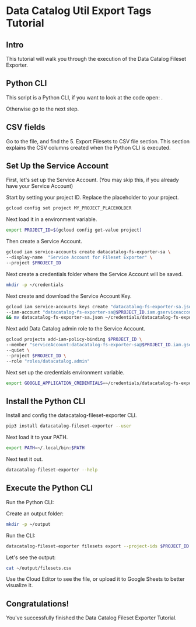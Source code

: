 <!---
Note: This tutorial is meant for Google Cloud Shell, and can be opened by going to
http://gstatic.com/cloudssh/images/open-btn.svg)](https://console.cloud.google.com/cloudshell/open?git_repo=https://github.com/mesmacosta/datacatalog-util&tutorial=tutorials/tags/TUTORIAL.EXPORT.md--->
# Data Catalog Util Export Tags Tutorial

<!-- TODO: analytics id? -->
<walkthrough-author name="mesmacosta@gmail.com" tutorialName="Data Catalog Util Export Tags Tutorial" repositoryUrl="https://github.com/mesmacosta/datacatalog-util"></walkthrough-author>

## Intro

This tutorial will walk you through the execution of the Data Catalog Fileset Exporter.

## Python CLI

This script is a Python CLI, if you want to look at the code open:
<walkthrough-editor-open-file filePath="cloudshell_open/datacatalog-fileset-exporter/src/datacatalog_fileset_exporter/datacatalog_fileset_exporter_cli.py"
                              text="datacatalog_fileset_exporter_cli.py">
</walkthrough-editor-open-file>.

Otherwise go to the next step.

## CSV fields

Go to the
<walkthrough-editor-open-file filePath="cloudshell_open/datacatalog-fileset-exporter/README.md" text="README.md">
</walkthrough-editor-open-file> file, and find the 5. Export Filesets to CSV file section.
This section explains the CSV columns created when the Python CLI is executed.

## Set Up the Service Account

First, let's set up the Service Account. (You may skip this, if you already have your Service Account)

Start by setting your project ID. Replace the placeholder to your project.
```bash
gcloud config set project MY_PROJECT_PLACEHOLDER
```

Next load it in a environment variable.
```bash
export PROJECT_ID=$(gcloud config get-value project)
```

Then create a Service Account.
```bash
gcloud iam service-accounts create datacatalog-fs-exporter-sa \
--display-name  "Service Account for Fileset Exporter" \
--project $PROJECT_ID
```

Next create a credentials folder where the Service Account will be saved.
```bash
mkdir -p ~/credentials
```

Next create and download the Service Account Key.
```bash
gcloud iam service-accounts keys create "datacatalog-fs-exporter-sa.json" \
--iam-account "datacatalog-fs-exporter-sa@$PROJECT_ID.iam.gserviceaccount.com" \
&& mv datacatalog-fs-exporter-sa.json ~/credentials/datacatalog-fs-exporter-sa.json
```

Next add Data Catalog admin role to the Service Account.
```bash
gcloud projects add-iam-policy-binding $PROJECT_ID \
--member "serviceAccount:datacatalog-fs-exporter-sa@$PROJECT_ID.iam.gserviceaccount.com" \
--quiet \
--project $PROJECT_ID \
--role "roles/datacatalog.admin"
```

Next set up the credentials environment variable.
```bash
export GOOGLE_APPLICATION_CREDENTIALS=~/credentials/datacatalog-fs-exporter-sa.json
```

## Install the Python CLI

Install and config the datacatalog-fileset-exporter CLI.
```bash
pip3 install datacatalog-fileset-exporter --user
```
Next load it to your PATH.
```bash
export PATH=~/.local/bin:$PATH
```

Next test it out.
```bash
datacatalog-fileset-exporter --help
```

## Execute the Python CLI

Run the Python CLI:

Create an output folder:
```bash
mkdir -p ~/output
```

Run the CLI:
```bash
datacatalog-fileset-exporter filesets export --project-ids $PROJECT_ID --file-path ~/output/filesets.csv
```

Let's see the output:
```bash
cat ~/output/filesets.csv
```

Use the Cloud Editor to see the <walkthrough-editor-open-file filePath="output/filesets.csv" text="filesets.csv">
</walkthrough-editor-open-file> file, or upload it to Google Sheets to better visualize it.

## Congratulations!

<walkthrough-conclusion-trophy></walkthrough-conclusion-trophy>

You've successfully finished the Data Catalog Fileset Exporter Tutorial.
